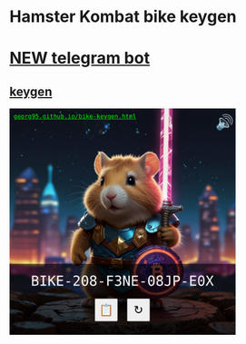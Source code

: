 # Hamster Kombat bike keygen

# [NEW telegram bot](https://t.me/hamster_bike_keygen_bot)

## [keygen](https://georg95.github.io/bike-keygen.html)

[<img src="demo.jpg" width="400">](https://georg95.github.io/bike-keygen.html)
